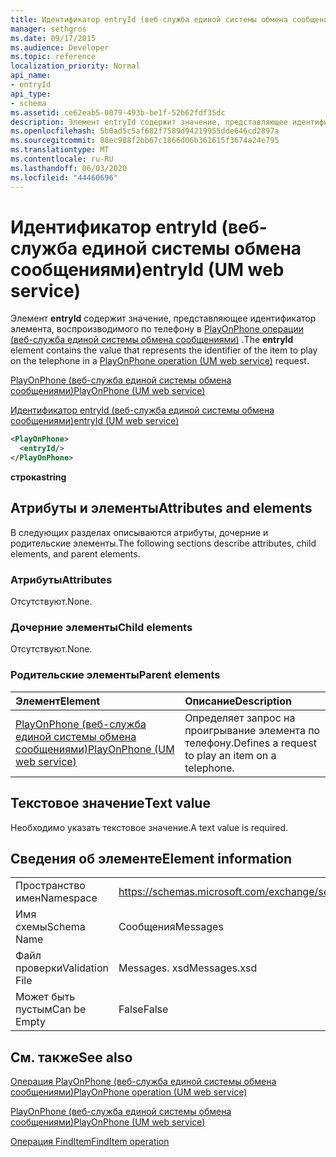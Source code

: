 ```yaml
---
title: Идентификатор entryId (веб-служба единой системы обмена сообщениями)
manager: sethgros
ms.date: 09/17/2015
ms.audience: Developer
ms.topic: reference
localization_priority: Normal
api_name:
- entryId
api_type:
- schema
ms.assetid: ce62eab5-0079-493b-be1f-52b62fdf35dc
description: Элемент entryId содержит значение, представляющее идентификатор элемента, воспроизводимого по телефону в PlayOnPhone операции (веб-служба единой системы обмена сообщениями).
ms.openlocfilehash: 5b0ad5c5af682f7589d94219955dde646cd2897a
ms.sourcegitcommit: 88ec988f2bb67c1866d06b361615f3674a24e795
ms.translationtype: MT
ms.contentlocale: ru-RU
ms.lasthandoff: 06/03/2020
ms.locfileid: "44460696"
---
```

# <a name="entryid-um-web-service"></a><span data-ttu-id="9f9cd-103">Идентификатор entryId (веб-служба единой системы обмена сообщениями)</span><span class="sxs-lookup"><span data-stu-id="9f9cd-103">entryId (UM web service)</span></span>

<span data-ttu-id="9f9cd-104">Элемент **entryId** содержит значение, представляющее идентификатор элемента, воспроизводимого по телефону в [PlayOnPhone операции (веб-служба единой системы обмена сообщениями)](playonphone-operation-um-web-service.md) .</span><span class="sxs-lookup"><span data-stu-id="9f9cd-104">The **entryId** element contains the value that represents the identifier of the item to play on the telephone in a [PlayOnPhone operation (UM web service)](playonphone-operation-um-web-service.md) request.</span></span> 
  
[<span data-ttu-id="9f9cd-105">PlayOnPhone (веб-служба единой системы обмена сообщениями)</span><span class="sxs-lookup"><span data-stu-id="9f9cd-105">PlayOnPhone (UM web service)</span></span>](playonphone-um-web-service.md)
  
[<span data-ttu-id="9f9cd-106">Идентификатор entryId (веб-служба единой системы обмена сообщениями)</span><span class="sxs-lookup"><span data-stu-id="9f9cd-106">entryId (UM web service)</span></span>](entryid-um-web-service.md)
  
```xml
<PlayOnPhone>
  <entryId/>
</PlayOnPhone>
```

 <span data-ttu-id="9f9cd-107">**строка**</span><span class="sxs-lookup"><span data-stu-id="9f9cd-107">**string**</span></span>
## <a name="attributes-and-elements"></a><span data-ttu-id="9f9cd-108">Атрибуты и элементы</span><span class="sxs-lookup"><span data-stu-id="9f9cd-108">Attributes and elements</span></span>

<span data-ttu-id="9f9cd-109">В следующих разделах описываются атрибуты, дочерние и родительские элементы.</span><span class="sxs-lookup"><span data-stu-id="9f9cd-109">The following sections describe attributes, child elements, and parent elements.</span></span>
  
### <a name="attributes"></a><span data-ttu-id="9f9cd-110">Атрибуты</span><span class="sxs-lookup"><span data-stu-id="9f9cd-110">Attributes</span></span>

<span data-ttu-id="9f9cd-111">Отсутствуют.</span><span class="sxs-lookup"><span data-stu-id="9f9cd-111">None.</span></span>
  
### <a name="child-elements"></a><span data-ttu-id="9f9cd-112">Дочерние элементы</span><span class="sxs-lookup"><span data-stu-id="9f9cd-112">Child elements</span></span>

<span data-ttu-id="9f9cd-113">Отсутствуют.</span><span class="sxs-lookup"><span data-stu-id="9f9cd-113">None.</span></span>
  
### <a name="parent-elements"></a><span data-ttu-id="9f9cd-114">Родительские элементы</span><span class="sxs-lookup"><span data-stu-id="9f9cd-114">Parent elements</span></span>

|<span data-ttu-id="9f9cd-115">**Элемент**</span><span class="sxs-lookup"><span data-stu-id="9f9cd-115">**Element**</span></span>|<span data-ttu-id="9f9cd-116">**Описание**</span><span class="sxs-lookup"><span data-stu-id="9f9cd-116">**Description**</span></span>|
|:-----|:-----|
|[<span data-ttu-id="9f9cd-117">PlayOnPhone (веб-служба единой системы обмена сообщениями)</span><span class="sxs-lookup"><span data-stu-id="9f9cd-117">PlayOnPhone (UM web service)</span></span>](playonphone-um-web-service.md) <br/> |<span data-ttu-id="9f9cd-118">Определяет запрос на проигрывание элемента по телефону.</span><span class="sxs-lookup"><span data-stu-id="9f9cd-118">Defines a request to play an item on a telephone.</span></span>  <br/> |
   
## <a name="text-value"></a><span data-ttu-id="9f9cd-119">Текстовое значение</span><span class="sxs-lookup"><span data-stu-id="9f9cd-119">Text value</span></span>

<span data-ttu-id="9f9cd-120">Необходимо указать текстовое значение.</span><span class="sxs-lookup"><span data-stu-id="9f9cd-120">A text value is required.</span></span>
  
## <a name="element-information"></a><span data-ttu-id="9f9cd-121">Сведения об элементе</span><span class="sxs-lookup"><span data-stu-id="9f9cd-121">Element information</span></span>

|||
|:-----|:-----|
|<span data-ttu-id="9f9cd-122">Пространство имен</span><span class="sxs-lookup"><span data-stu-id="9f9cd-122">Namespace</span></span>  <br/> |https://schemas.microsoft.com/exchange/services/2006/messages  <br/> |
|<span data-ttu-id="9f9cd-123">Имя схемы</span><span class="sxs-lookup"><span data-stu-id="9f9cd-123">Schema Name</span></span>  <br/> |<span data-ttu-id="9f9cd-124">Сообщения</span><span class="sxs-lookup"><span data-stu-id="9f9cd-124">Messages</span></span>  <br/> |
|<span data-ttu-id="9f9cd-125">Файл проверки</span><span class="sxs-lookup"><span data-stu-id="9f9cd-125">Validation File</span></span>  <br/> |<span data-ttu-id="9f9cd-126">Messages. xsd</span><span class="sxs-lookup"><span data-stu-id="9f9cd-126">Messages.xsd</span></span>  <br/> |
|<span data-ttu-id="9f9cd-127">Может быть пустым</span><span class="sxs-lookup"><span data-stu-id="9f9cd-127">Can be Empty</span></span>  <br/> |<span data-ttu-id="9f9cd-128">False</span><span class="sxs-lookup"><span data-stu-id="9f9cd-128">False</span></span>  <br/> |
   
## <a name="see-also"></a><span data-ttu-id="9f9cd-129">См. также</span><span class="sxs-lookup"><span data-stu-id="9f9cd-129">See also</span></span>



[<span data-ttu-id="9f9cd-130">Операция PlayOnPhone (веб-служба единой системы обмена сообщениями)</span><span class="sxs-lookup"><span data-stu-id="9f9cd-130">PlayOnPhone operation (UM web service)</span></span>](playonphone-operation-um-web-service.md)
  
[<span data-ttu-id="9f9cd-131">PlayOnPhone (веб-служба единой системы обмена сообщениями)</span><span class="sxs-lookup"><span data-stu-id="9f9cd-131">PlayOnPhone (UM web service)</span></span>](playonphone-um-web-service.md)
  
[<span data-ttu-id="9f9cd-132">Операция FindItem</span><span class="sxs-lookup"><span data-stu-id="9f9cd-132">FindItem operation</span></span>](finditem-operation.md)

